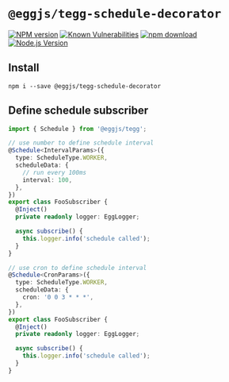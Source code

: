 # `@eggjs/tegg-schedule-decorator`

[![NPM version][npm-image]][npm-url]
[![Known Vulnerabilities][snyk-image]][snyk-url]
[![npm download][download-image]][download-url]
[![Node.js Version](https://img.shields.io/node/v/@eggjs/tegg-schedule-decorator.svg?style=flat)](https://nodejs.org/en/download/)

[npm-image]: https://img.shields.io/npm/v/@eggjs/tegg-schedule-decorator.svg?style=flat-square
[npm-url]: https://npmjs.org/package/@eggjs/tegg-schedule-decorator
[snyk-image]: https://snyk.io/test/npm/@eggjs/tegg-schedule-decorator/badge.svg?style=flat-square
[snyk-url]: https://snyk.io/test/npm/@eggjs/tegg-schedule-decorator
[download-image]: https://img.shields.io/npm/dm/@eggjs/tegg-schedule-decorator.svg?style=flat-square
[download-url]: https://npmjs.org/package/@eggjs/tegg-schedule-decorator

## Install

```shell
npm i --save @eggjs/tegg-schedule-decorator
```

## Define schedule subscriber

```ts
import { Schedule } from '@eggjs/tegg';

// use number to define schedule interval
@Schedule<IntervalParams>({
  type: ScheduleType.WORKER,
  scheduleData: {
    // run every 100ms
    interval: 100,
  },
})
export class FooSubscriber {
  @Inject()
  private readonly logger: EggLogger;

  async subscribe() {
    this.logger.info('schedule called');
  }
}

// use cron to define schedule interval
@Schedule<CronParams>({
  type: ScheduleType.WORKER,
  scheduleData: {
    cron: '0 0 3 * * *',
  },
})
export class FooSubscriber {
  @Inject()
  private readonly logger: EggLogger;

  async subscribe() {
    this.logger.info('schedule called');
  }
}
```
